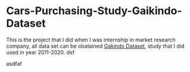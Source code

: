 # Cars-Purchasing-Study-Gaikindo-Dataset

This is the project that I did when I was internship in market research company, all data set can be obatained [Gakindo Dataset](https://www.gaikindo.or.id/indonesian-automobile-industry-data/), study that I did used in year 2011-2020.
dsf

asdfaf
